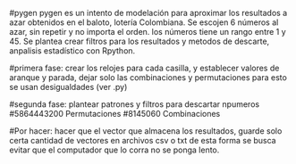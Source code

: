 #pygen
pygen es un intento de modelación para aproximar los resultados a azar obtenidos en el baloto, lotería Colombiana.
Se escojen 6 números al azar, sin repetir y no importa el orden. los números tiene un rango entre 1 y 45.
Se plantea crear filtros para los resultados y metodos de descarte, anpalisis estadístico con Rpython.


#primera fase:
crear los relojes para cada casilla, y establecer valores de aranque y parada, dejar solo las combinaciones y permutaciones
para esto se usan desigualdades (ver .py)

#segunda fase:
plantear patrones y filtros para descartar npumeros
    #5864443200 Permutaciones
    #8145060 Combinaciones

#Por hacer:
hacer que el vector que almacena los resultados, guarde solo certa cantidad de vectores en archivos csv o txt
de esta forma se busca evitar que el computador que lo corra no se ponga lento.
